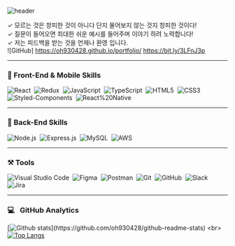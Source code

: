 ![header](https://capsule-render.vercel.app/api?type=slice&color=gradient&customColorList=4,6&width=100&height=250&section=header&text=MinSeok%20Oh&fontSize=50&animation=fadeIn&fontAlignY=40&rotate=15&desc=Front-End%20Developer&fontColor=fff)

✓ 모르는 것은 창피한 것이 아니다 단지 물어보지 않는 것지 창피한 것이다!\
✓ 질문이 들어오면 최대한 쉬운 예시를 들어주며 이야기 하려 노력합니다!\
✓ 저는 피드백을 받는 것을 언제나 환영 입니다.\
![GitHub] https://oh930428.github.io/portfolio/
https://bit.ly/3LFnJ3p

---
### 🧱&nbsp;Front-End & Mobile Skills
![React](https://img.shields.io/badge/-React-05122A?style=for-the-badge&logo=react)&nbsp;
![Redux](https://img.shields.io/badge/-Redux-05122A?style=for-the-badge&logo=redux&logoColor=6f47b1)&nbsp;
![JavaScript](https://img.shields.io/badge/-JavaScript-05122A?style=for-the-badge&logo=javascript)&nbsp;
![TypeScript](https://img.shields.io/badge/-TypeScript-05122A?style=for-the-badge&logo=typescript)&nbsp;
![HTML5](https://img.shields.io/badge/-HTML-05122A?style=for-the-badge&logo=HTML5)&nbsp;
![CSS3](https://img.shields.io/badge/-CSS-05122A?style=for-the-badge&logo=CSS3&logoColor=1572B6)&nbsp;
![Styled-Components](https://img.shields.io/badge/-Styled%20Components-05122A?style=for-the-badge&logo=Styled%20Components)&nbsp;
![React%20Native](https://img.shields.io/badge/-React%20Native-05122A?style=for-the-badge&logo=react)&nbsp;

---
### 🧱&nbsp;Back-End Skills
![Node.js](https://img.shields.io/badge/-Node.js-05122A?style=for-the-badge&logo=node.js)&nbsp;
![Express.js](https://img.shields.io/badge/-Express.js-05122A?style=for-the-badge&logo=express)&nbsp;
![MySQL](https://img.shields.io/badge/-MySQL-05122A?style=for-the-badge&logo=mysql)&nbsp;
![AWS](https://img.shields.io/badge/-Amazon%20AWS-05122A?style=for-the-badge&logo=Amazon%20AWS)&nbsp;

---
### ⚒&nbsp;Tools
![Visual Studio Code](https://img.shields.io/badge/-Visual%20Studio%20Code-05122A?style=for-the-badge&logo=visual-studio-code&logoColor=007ACC)&nbsp;
![Figma](https://img.shields.io/badge/-Figma-05122A?style=for-the-badge&logo=Figma)&nbsp;
![Postman](https://img.shields.io/badge/-Postman-05122A?style=for-the-badge&logo=Postman)&nbsp;
![Git](https://img.shields.io/badge/-Git-05122A?style=for-the-badge&logo=Git)&nbsp;
![GitHub](https://img.shields.io/badge/-GitHub-05122A?style=for-the-badge&logo=GitHub)&nbsp;
![Slack](https://img.shields.io/badge/Slack-05122A?style=for-the-badge&logo=slack&logoColor=4A154B)&nbsp;
![Jira](https://img.shields.io/badge/Jira-05122A?style=for-the-badge&logo=jira&logoColor=0052CC)&nbsp;

---
### 💻 &nbsp; GitHub Analytics
[![Github stats](https://github-readme-stats.vercel.app/api?username=oh930428&show_icons=true&theme=algolia&include_all_commits=true&count_private=true")](https://github.com/oh930428/github-readme-stats)
<br>
[![Top Langs](https://github-readme-stats.vercel.app/api/top-langs/?username=oh930428&layout=compact&theme=algolia)](https://github.com/oh930428/github-readme-stats)

